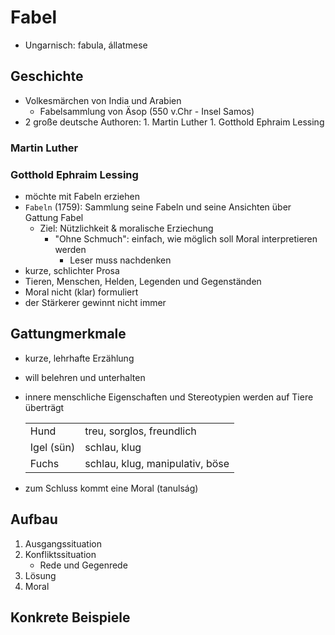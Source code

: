 # Fabel

* Ungarnisch: fabula, állatmese

## Geschichte

* Volkesmärchen von India und Arabien
  * Fabelsammlung von Äsop \(550 v.Chr - Insel Samos\)
* 2 große deutsche Authoren: 1. Martin Luther 1. Gotthold Ephraim Lessing

### Martin Luther

### Gotthold Ephraim Lessing

* möchte mit Fabeln erziehen
* `Fabeln` \(1759\): Sammlung seine Fabeln und seine Ansichten über Gattung Fabel
  * Ziel: Nützlichkeit & moralische Erziechung
    * "Ohne Schmuch": einfach, wie möglich soll Moral interpretieren werden
      * Leser muss nachdenken
* kurze, schlichter Prosa
* Tieren, Menschen, Helden, Legenden und Gegenständen
* Moral nicht \(klar\) formuliert
* der Stärkerer gewinnt nicht immer

## Gattungmerkmale

* kurze, lehrhafte Erzählung
* will belehren und unterhalten
* innere menschliche Eigenschaften und Stereotypien werden auf Tiere überträgt

  |  |  |
  | :--- | :--- |
  | Hund | treu, sorglos, freundlich |
  | Igel \(sün\) | schlau, klug |
  | Fuchs | schlau, klug, manipulativ, böse |

* zum Schluss kommt eine Moral \(tanulság\)

## Aufbau

1. Ausgangssituation
2. Konfliktssituation
   * Rede und Gegenrede
3. Lösung
4. Moral

## Konkrete Beispiele

